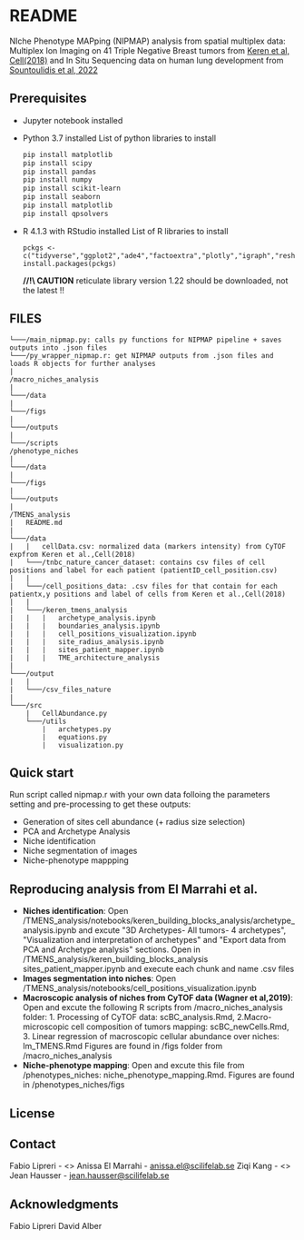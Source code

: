 # README

NIche Phenotype MAPping (NIPMAP) analysis from spatial multiplex data: Multiplex Ion Imaging on 41 Triple Negative Breast tumors from [Keren et al, Cell(2018)](10.1016/j.cell.2018.08.039) and In Situ Sequencing data on human lung development from [Sountoulidis et al, 2022](https://doi.org/10.1101/2022.01.11.475631)

## Prerequisites

* Jupyter notebook installed

* Python 3.7 installed
    List of python libraries to install 

    ```bash
    pip install matplotlib
    pip install scipy
    pip install pandas
    pip install numpy
    pip install scikit-learn
    pip install seaborn
    pip install matplotlib
    pip install qpsolvers
    ```
* R 4.1.3 with RStudio installed
    List of R libraries to install 
    ```
    pckgs <- c("tidyverse","ggplot2","ade4","factoextra","plotly","igraph","reshape2","ggrepel","viridis","fdrtool","pheatmap","cluster","broom","pROC","ggpubr","devtools","ggridges")
    install.packages(pckgs)
    ```
    **//!\\ CAUTION** reticulate library version 1.22 should be downloaded, not the latest !! 

## FILES

```
└───/main_nipmap.py: calls py functions for NIPMAP pipeline + saves outputs into .json files
└───/py_wrapper_nipmap.r: get NIPMAP outputs from .json files and loads R objects for further analyses
|
/macro_niches_analysis
|
└───/data
|
└───/figs
|
└───/outputs
|
└───/scripts
/phenotype_niches
|
└───/data
|
└───/figs
|
└───/outputs
|
/TMENS_analysis
|   README.md
|
└───/data
|   |   cellData.csv: normalized data (markers intensity) from CyTOF expfrom Keren et al.,Cell(2018)
|   └───/tnbc_nature_cancer_dataset: contains csv files of cell positions and label for each patient (patientID_cell_position.csv)
|   |
|   └───/cell_positions_data: .csv files for that contain for each patientx,y positions and label of cells from Keren et al.,Cell(2018)
|   |
|   └───/keren_tmens_analysis
|   |   |   archetype_analysis.ipynb
|   |   |   boundaries_analysis.ipynb
|   |   |   cell_positions_visualization.ipynb
|   |   |   site_radius_analysis.ipynb
|   |   |   sites_patient_mapper.ipynb
|   |   |   TME_architecture_analysis
|
└───/output
|   |
|   └───/csv_files_nature
| 
└───/src
    |	CellAbundance.py
    └───/utils
        |   archetypes.py
        |   equations.py
        |   visualization.py
```
## Quick start
Run script called nipmap.r with your own data folloing the parameters setting and pre-processing to get these outputs:
* Generation of sites cell abundance (+ radius size selection)
* PCA and Archetype Analysis
* Niche identification
* Niche segmentation of images
* Niche-phenotype mappping

## Reproducing analysis from El Marrahi et al.
* **Niches identification**: Open /TMENS_analysis/notebooks/keren_building_blocks_analysis/archetype_analysis.ipynb and excute "3D Archetypes- All tumors- 4 archetypes", "Visualization and interpretation of archetypes" and "Export data from PCA and Archetype analysis" sections. Open in /TMENS_analysis/keren_building_blocks_analysis sites_patient_mapper.ipynb and execute each chunk and name .csv files
* **Images segmentation into niches**: Open /TMENS_analysis/notebooks/cell_positions_visualization.ipynb
* **Macroscopic analysis of niches from CyTOF data (Wagner et al,2019)**: Open and excute the following R scripts from /macro_niches_analysis folder: 1. Processing of CyTOF data: scBC_analysis.Rmd, 2.Macro-microscopic cell composition of tumors mapping:  scBC_newCells.Rmd, 3. Linear regression of macroscopic cellular abundance over niches: lm_TMENS.Rmd Figures are found in /figs folder from /macro_niches_analysis
* **Niche-phenotype mapping**: Open and excute this file from /phenotypes_niches: niche_phenotype_mapping.Rmd. Figures are found in /phenotypes_niches/figs

## License

## Contact
Fabio Lipreri - <>
Anissa El Marrahi - <anissa.el@scilifelab.se>
Ziqi Kang - <>
Jean Hausser - <jean.hausser@scilifelab.se>

## Acknowledgments
Fabio Lipreri
David Alber
